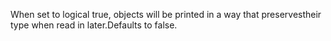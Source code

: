 When set to logical true, objects will be printed in a way that preservestheir type when read in later.Defaults to false.